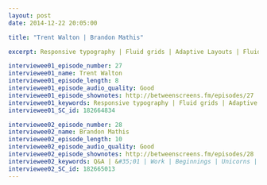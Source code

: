 ```yaml
---
layout: post
date: 2014-12-22 20:05:00

title: "Trent Walton | Brandon Mathis"

excerpt: Responsive typography | Fluid grids | Adaptive Layouts | Fluid type | Sizing type || Q&A | &#35;01 | Work | Beginnings | Unicorns | Coding setup | Routine | Procrastination | Origins | Languages & frameworks | Pissed off 

interviewee01_episode_number: 27
interviewee01_name: Trent Walton
interviewee01_episode_length: 8
interviewee01_episode_audio_quality: Good
interviewee01_episode_shownotes: http://betweenscreens.fm/episodes/27
interviewee01_keywords: Responsive typography | Fluid grids | Adaptive Layouts | Fluid type | Sizing type
interviewee01_SC_id: 182664834

interviewee02_episode_number: 28
interviewee02_name: Brandon Mathis
interviewee02_episode_length: 10
interviewee02_episode_audio_quality: Good
interviewee02_episode_shownotes: http://betweenscreens.fm/episodes/28
interviewee02_keywords: Q&A | &#35;01 | Work | Beginnings | Unicorns | Coding setup | Routine | Procrastination | Origins | Languages & frameworks | Pissed off
interviewee02_SC_id: 182665013
---
```

